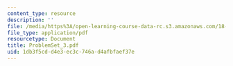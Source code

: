 ```yaml
---
content_type: resource
description: ''
file: /media/https%3A/open-learning-course-data-rc.s3.amazonaws.com/18-04-complex-variables-with-applications-fall-1999/1db3f5cdd4e3ec3c746ad4afbfaef37e_ProblemSet_3.pdf
file_type: application/pdf
resourcetype: Document
title: ProblemSet_3.pdf
uid: 1db3f5cd-d4e3-ec3c-746a-d4afbfaef37e
---
```

